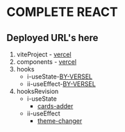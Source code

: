 # COMPLETE REACT
## Deployed URL's here

1. viteProject
          - [vercel]()
1. components
          - [vercel](https://react-henna-six.vercel.app/)
1. hooks
   - i-useState-[BY-VERSEL](https://react-01-usestate.vercel.app/)
   - ii-useEffect-[BY-VERSEL](https://react-weatherapp-lime.vercel.app/)
1. hooksRevision
   - i-useState
      - [cards-adder](https://cards-adder.vercel.app/)
   - ii-useEffect
      - [theme-changer](https://theme-changer-gamma.vercel.app/)
